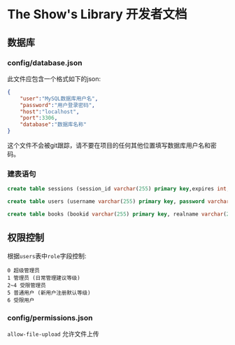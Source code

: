 # The Show's Library 开发者文档

## 数据库

### config/database.json

此文件应包含一个格式如下的json:

```json
{
    "user":"MySQL数据库用户名",
    "password":"用户登录密码",
    "host":"localhost",
    "port":3306,
    "database":"数据库名称"
}
```

这个文件不会被git跟踪，请不要在项目的任何其他位置填写数据库用户名和密码。

### 建表语句

```sql
create table sessions (session_id varchar(255) primary key,expires int,data varchar(255));

create table users (username varchar(255) primary key, password varchar(255), role int);

create table books (bookid varchar(255) primary key, realname varchar(255));
```

## 权限控制

根据`users`表中`role`字段控制:

    0 超级管理员
    1 管理员 (日常管理建议等级)
    2~4 受限管理员
    5 普通用户 (新用户注册默认等级)
    6 受限用户

### config/permissions.json

`allow-file-upload` 允许文件上传